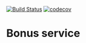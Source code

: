 [![Build Status](https://travis-ci.org/Leonid716/SaleBonusService.svg?branch=master)](https://travis-ci.org/Leonid716/SaleBonusService) [![codecov](https://codecov.io/gh/Leonid716/InitialService/branch/master/graph/badge.svg)](https://codecov.io/gh/Leonid716/InitialService)


# Bonus service